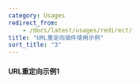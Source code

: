 ```yaml
---
category: Usages
redirect_from:
    - /docs/latest/usages/redirect/
title: "URL重定向插件使用示例"
sort_title: "3"
---
```


#### URL重定向示例1

